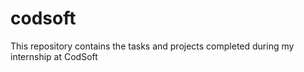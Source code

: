 # codsoft
This repository contains the tasks and projects completed during my internship at CodSoft
